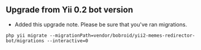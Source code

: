 Upgrade from Yii 0.2 bot version
-----------------------

* Added this upgrade note. Please be sure that you've ran migrations.

```
php yii migrate --migrationPath=vendor/bobroid/yii2-memes-redirector-bot/migrations --interactive=0
```
